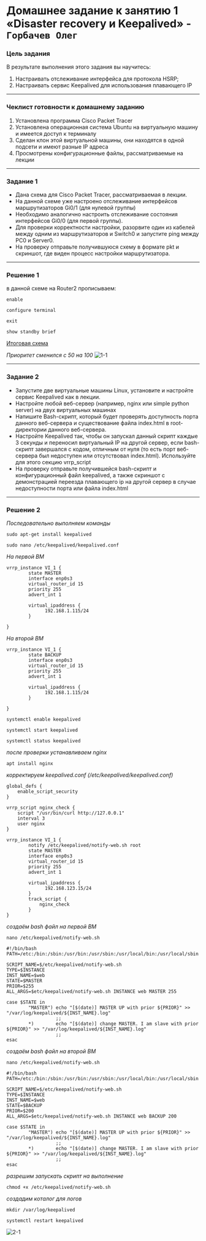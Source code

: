 # Домашнее задание к занятию 1 «Disaster recovery и Keepalived» - `Горбачев Олег`

### Цель задания
В результате выполнения этого задания вы научитесь:
1. Настраивать отслеживание интерфейса для протокола HSRP;
2. Настраивать сервис Keepalived для использования плавающего IP

------

### Чеклист готовности к домашнему заданию

1. Установлена программа Cisco Packet Tracer
2. Установлена операционная система Ubuntu на виртуальную машину и имеется доступ к терминалу
3. Сделан клон этой виртуальной машины, они находятся в одной подсети и имеют разные IP адреса
4. Просмотрены конфигурационные файлы, рассматриваемые на лекции

------

### Задание 1
- Дана схема для Cisco Packet Tracer, рассматриваемая в лекции.
- На данной схеме уже настроено отслеживание интерфейсов маршрутизаторов Gi0/1 (для нулевой группы)
- Необходимо аналогично настроить отслеживание состояния интерфейсов Gi0/0 (для первой группы).
- Для проверки корректности настройки, разорвите один из кабелей между одним из маршрутизаторов и Switch0 и запустите ping между PC0 и Server0.
- На проверку отправьте получившуюся схему в формате pkt и скриншот, где виден процесс настройки маршрутизатора.
------
### Решение 1
в данной схеме на Router2 прописываем:
```shell
enable
```
```shell
configure terminal
```
```shell
exit
```
```shell
show standby brief
```

[Итоговая схема](10.1-1.pkt)

*Приоритет сменился с 50 на 100*
![1-1](./10.1-1-001.jpg)

------

### Задание 2
- Запустите две виртуальные машины Linux, установите и настройте сервис Keepalived как в лекции.
- Настройте любой веб-сервер (например, nginx или simple python server) на двух виртуальных машинах
- Напишите Bash-скрипт, который будет проверять доступность порта данного веб-сервера и существование файла index.html в root-директории данного веб-сервера.
- Настройте Keepalived так, чтобы он запускал данный скрипт каждые 3 секунды и переносил виртуальный IP на другой сервер, если bash-скрипт завершался с кодом, отличным от нуля (то есть порт веб-сервера был недоступен или отсутствовал index.html). Используйте для этого секцию vrrp_script
- На проверку отправьте получившейся bash-скрипт и конфигурационный файл keepalived, а также скриншот с демонстрацией переезда плавающего ip на другой сервер в случае недоступности порта или файла index.html
------

### Решение 2
*Последовательно выполняем команды*
```shell
sudo apt-get install keepalived
```
```shell
sudo nano /etc/keepalived/keepalived.conf
```
*На первой ВМ*
```shell
vrrp_instance VI_1 {
        state MASTER
        interface enp0s3
        virtual_router_id 15
        priority 255
        advert_int 1

        virtual_ipaddress {
              192.168.1.115/24
        }

}
```
*На второй ВМ*
```shell
vrrp_instance VI_1 {
        state BACKUP
        interface enp0s3
        virtual_router_id 15
        priority 255
        advert_int 1

        virtual_ipaddress {
              192.168.1.115/24
        }

}
```
```shell
systemctl enable keepalived
```
```shell
systemctl start keepalived
```
```shell
systemctl status keepalived
```
*после проверки устанавливаем nginx*
```shell
apt install nginx
```
*корректируем keepalived.conf (/etc/keepalived/keepalived.conf)*
```shell
global_defs {
    enable_script_security
}

vrrp_script nginx_check {
    script "/usr/bin/curl http://127.0.0.1"
    interval 3
    user nginx
}

vrrp_instance VI_1 {
        notify /etc/keepalived/notify-web.sh root
        state MASTER
        interface enp0s3
        virtual_router_id 15
        priority 255
        advert_int 1

        virtual_ipaddress {
              192.168.123.15/24
        }
        track_script {
            nginx_check
        }
}
```
*создаём bash файл на первой ВМ*
```shell
nano /etc/keepalived/notify-web.sh
```
```shell
#!/bin/bash
PATH=/etc:/bin:/sbin:/usr/bin:/usr/sbin:/usr/local/bin:/usr/local/sbin

SCRIPT_NAME=$/etc/keepalived/notify-web.sh
TYPE=$INSTANCE
INST_NAME=$web
STATE=$MASTER
PRIOR=$255
ALL_ARGS=$etc/keepalived/notify-web.sh INSTANCE web MASTER 255

case $STATE in
        "MASTER") echo "[$(date)] MASTER UP with prior ${PRIOR}" >> "/var/log/keepalived/${INST_NAME}.log"
                  ;;
        *)        echo "[$(date)] change MASTER. I am slave with prior ${PRIOR}" >> "/var/log/keepalived/${INST_NAME}.log"
                  ;;
esac
```
*создаём bash файл на второй ВМ*
```shell
nano /etc/keepalived/notify-web.sh
```
```shell
#!/bin/bash
PATH=/etc:/bin:/sbin:/usr/bin:/usr/sbin:/usr/local/bin:/usr/local/sbin

SCRIPT_NAME=$/etc/keepalived/notify-web.sh
TYPE=$INSTANCE
INST_NAME=$web
STATE=$BACKUP
PRIOR=$200
ALL_ARGS=$etc/keepalived/notify-web.sh INSTANCE web BACKUP 200

case $STATE in
        "MASTER") echo "[$(date)] MASTER UP with prior ${PRIOR}" >> "/var/log/keepalived/${INST_NAME}.log"
                  ;;
        *)        echo "[$(date)] change MASTER. I am slave with prior ${PRIOR}" >> "/var/log/keepalived/${INST_NAME}.log"
                  ;;
esac
```
*разрешим запускать скрипт на выполнение*
```shell
chmod +x /etc/keepalived/notify-web.sh
```
*создадим коталог для логов*
```shell
mkdir /var/log/keepalived
```
```shell
systemctl restart keepalived
```
![2-1](./10.1-2-001.jpg)





